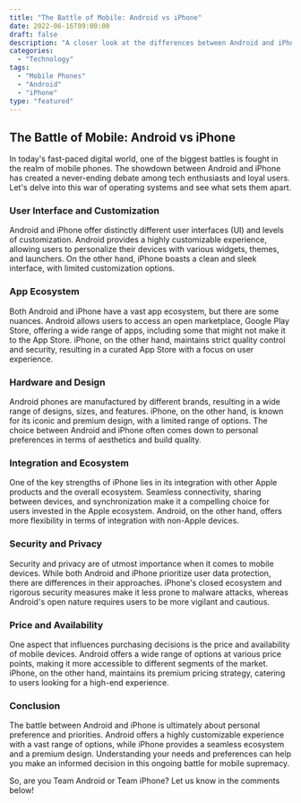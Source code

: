 ```yaml
--- 
title: "The Battle of Mobile: Android vs iPhone" 
date: 2022-06-16T09:00:00 
draft: false 
description: "A closer look at the differences between Android and iPhone and the ongoing battle for mobile supremacy." 
categories: 
  - "Technology" 
tags: 
  - "Mobile Phones" 
  - "Android" 
  - "iPhone" 
type: "featured" 
--- 
```


## The Battle of Mobile: Android vs iPhone

In today's fast-paced digital world, one of the biggest battles is fought in the realm of mobile phones. The showdown between Android and iPhone has created a never-ending debate among tech enthusiasts and loyal users. Let's delve into this war of operating systems and see what sets them apart.

### User Interface and Customization

Android and iPhone offer distinctly different user interfaces (UI) and levels of customization. Android provides a highly customizable experience, allowing users to personalize their devices with various widgets, themes, and launchers. On the other hand, iPhone boasts a clean and sleek interface, with limited customization options.

### App Ecosystem

Both Android and iPhone have a vast app ecosystem, but there are some nuances. Android allows users to access an open marketplace, Google Play Store, offering a wide range of apps, including some that might not make it to the App Store. iPhone, on the other hand, maintains strict quality control and security, resulting in a curated App Store with a focus on user experience.

### Hardware and Design

Android phones are manufactured by different brands, resulting in a wide range of designs, sizes, and features. iPhone, on the other hand, is known for its iconic and premium design, with a limited range of options. The choice between Android and iPhone often comes down to personal preferences in terms of aesthetics and build quality.

### Integration and Ecosystem

One of the key strengths of iPhone lies in its integration with other Apple products and the overall ecosystem. Seamless connectivity, sharing between devices, and synchronization make it a compelling choice for users invested in the Apple ecosystem. Android, on the other hand, offers more flexibility in terms of integration with non-Apple devices.

### Security and Privacy

Security and privacy are of utmost importance when it comes to mobile devices. While both Android and iPhone prioritize user data protection, there are differences in their approaches. iPhone's closed ecosystem and rigorous security measures make it less prone to malware attacks, whereas Android's open nature requires users to be more vigilant and cautious.

### Price and Availability

One aspect that influences purchasing decisions is the price and availability of mobile devices. Android offers a wide range of options at various price points, making it more accessible to different segments of the market. iPhone, on the other hand, maintains its premium pricing strategy, catering to users looking for a high-end experience.

### Conclusion

The battle between Android and iPhone is ultimately about personal preference and priorities. Android offers a highly customizable experience with a vast range of options, while iPhone provides a seamless ecosystem and a premium design. Understanding your needs and preferences can help you make an informed decision in this ongoing battle for mobile supremacy.

So, are you Team Android or Team iPhone? Let us know in the comments below!
